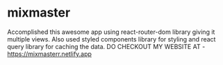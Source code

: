 # mixmaster
Accomplished this awesome app using react-router-dom library giving it multiple views.
Also used styled components library for styling and react query library for caching the data.
DO CHECKOUT MY WEBSITE AT - https://mixmasterr.netlify.app

